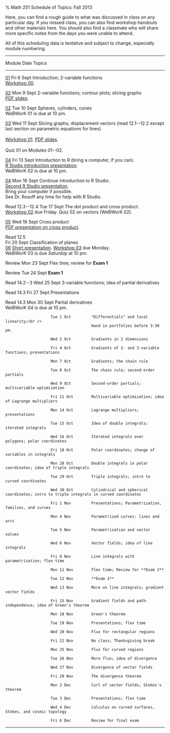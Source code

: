 % Math 251 Schedule of Topics: Fall 2013 

Here, you can find a rough guide to what was discussed in class on any
particular day. If you missed class, you can also find workshop handouts
and other materials here. You should also find a classmate who will share
more specific notes from the days you were unable to attend.

All of this scheduling data is tentative and subject to change, especially
module numbering.

-------------------------------------------------------------------------------------------
 Module                   Date           Topics 
------------------   --------------     ---------------------------------------------------
  [01][m01]             Fri 6 Sept        Introduction; 2-variable functions <br />
                                          [Workshop 00][w00].
                                                                           
  [02][m02]             Mon 9 Sept        2-variable functions; contour plots; slicing graphs <br />
                                          [PDF slides][d01].
               
  [02][m02]             Tue 10 Sept       Spheres, cylinders, cones <br />
                                          WeBWorK 01 is due at 10 pm.
                                          
  [03][m03]             Wed 11 Sept       Slicing graphs; displacement vectors (read 12.1--12.2 except last section on parametric equations for lines) <br />  
                                          [Workshop 01][w01]. [PDF slides][d02]. <br />  
                                          Quiz 01 on Modules 01--02.            
         
  [04][m04]             Fri 13 Sept       Introduction to R (bring a computer, if you can). <br />
                                          [R Studio introduction presentation][d03]. <br />
                                          WeBWorK 02 is due at 10 pm.
         
  [04][m04]             Mon 16 Sept       Continue introduction to R Studio. <br />
                                          [Second R Studio presentation][d04]. <br />
                                          Bring your computer if possible. <br />
                                          See Dr. Rosoff any time for help with R Studio.
                                                                                
  Read 12.3--12.4       Tue 17 Sept       The dot product and cross product. <br />
                                          [Workshop 02][w02] due Friday.
                                          Quiz 02 on vectors (WeBWorK 02). 
                                                                                              
  [05][m05]             Wed 18 Sept       Cross product <br />
                                          [PDF presentation on cross product][d05].
                                                                                      
  Read 12.5 <br />      Fri 20 Sept       Classification of planes <br />
  [06][m06]                               [Short presentation][d06].
                                          [Workshop 03][w03] due Monday. <br />
                                          WeBWorK 03 is due *Saturday* at 10 pm.

  Review                Mon 23 Sept       Flex time; review for **Exam 1**
                                          
  Review                Tue 24 Sept       **Exam 1**
                                          
  Read 14.2--3          Wed 25 Sept       3-variable functions; idea of partial derivatives
                                                                                
  Read 14.3             Fri 27 Sept       Presentations
                                                                                
  Read 14.3             Mon 30 Sept       Partial derivatives <br />
                                          WeBWorK 04 is due at 10 pm.

                        Tue 1 Oct         "Differentials" and local linearity;<br />
                                          Hand in portfolios before 3:30 pm.
                                                                                
                        Wed 2 Oct         Gradients in 2 dimensions 
                                                                                
                        Fri 4 Oct         Gradients of 2- and 3-variable functions; presentations
                                                                                
                        Mon 7 Oct         Gradients; the chain rule
                                                                                
                        Tue 8 Oct         The chain rule; second-order partials
                                                                                
                        Wed 9 Oct         Second-order partials; multivariable optimization
                                                                                
                        Fri 11 Oct        Multivariable optimization; idea of Lagrange multipliers
                                                                                                            
                        Mon 14 Oct        Lagrange multipliers; presentations
                                                                                
                        Tue 15 Oct        Idea of double integrals; iterated integrals
                                                                                                                              
                        Wed 16 Oct        Iterated integrals over polygons; polar coordinates
                                                                                
                        Fri 18 Oct        Polar coordinates; change of variables in integrals
                                                                                                           
                        Mon 28 Oct        Double integrals in polar coordinates; idea of triple integrals
                                                                                           
                        Tue 29 Oct        Triple integrals; intro to curved coordinates
                                                                                
                        Wed 30 Oct        Cylindrical and spherical coordinates; intro to triple integrals in curved coordinates 
                                                                                
                        Fri 1 Nov         Presentations; Parametrization, families, and curves
                                          
                        Mon 4 Nov         Parametrized curves: lines and arcs
                                          
                        Tue 5 Nov         Parametrization and vector values
                                                                                
                        Wed 6 Nov         Vector fields; idea of line integrals
                                                                                                                      
                        Fri 8 Nov         Line integrals with parametrization; flex time
                                                                                
                        Mon 11 Nov        Flex time; Review for **Exam 2**
                                          
                        Tue 12 Nov        **Exam 2**
                                          
                        Wed 13 Nov        More on line integrals; gradient vector fields
                                                                                
                        Fri 15 Nov        Gradient fields and path-independence; idea of Green's theorem
                                                                                
                        Mon 18 Nov        Green's theorem
                                                                                
                        Tue 19 Nov        Presentations; flex time 
                                                                                                                      
                        Wed 20 Nov        Flux for rectangular regions
                                                                                
                        Fri 22 Nov        No class; Thanksgiving break
                                                                                
                        Mon 25 Nov        Flux for curved regions
                                                                                
                        Tue 26 Nov        More flux; idea of divergence
                                                                                
                        Wed 27 Nov        Divergence of vector fields
                                                                                
                        Fri 29 Nov        The divergence theorem
                                                                                
                        Mon 2 Dec         Curl of vector fields; Stokes's theorem
                                                                                
                        Tue 3 Dec         Presentations; flex time
                                                                                                                      
                        Wed 4 Dec         Calculus on curved surfaces, Stokes, and cosmic topology
                                                                                
                        Fri 6 Dec         Review for final exam
---------------------------------------------------------------------------------------------

[m01]: modules/01/Module.html
[m02]: modules/02/Module.html
[m03]: modules/03/Module.html
[m04]: modules/04/Module.html
[m05]: modules/05/Module.html
[m06]: modules/06/Module.html
[m07]: modules/07/Module.html
[m08]: modules/08/Module.html
[m09]: modules/09/Module.html
[m10]: modules/10/Module.html
[m11]: modules/11/Module.html
[m12]: modules/12/Module.html
[m13]: modules/13/Module.html
[m14]: modules/14/Module.html
[m15]: modules/15/Module.html
[m16]: modules/16/Module.html

[w00]: workshops/00/Workshop.pdf
[w01]: workshops/01/Workshop.pdf
[w02]: workshops/02/Workshop.pdf
[w03]: workshops/03/Workshop.pdf
[w04]: workshops/04/Workshop.pdf
[w05]: workshops/05/Workshop.pdf
[w06]: workshops/06/Workshop.pdf
[w07]: workshops/07/Workshop.pdf
[w08]: workshops/08/Workshop.pdf
[w09]: workshops/09/Workshop.pdf
[w10]: workshops/10/Workshop.pdf
[w11]: workshops/11/Workshop.pdf
[w12]: workshops/12/Workshop.pdf
[w13]: workshops/13/Workshop.pdf
[w14]: workshops/14/Workshop.pdf
[w15]: workshops/15/Workshop.pdf
[w16]: workshops/16/Workshop.pdf

[d01]: decks/01/Deck.pdf
[d02]: decks/02/Deck.pdf
[d03]: decks/03/Deck.pdf
[d04]: decks/04/Deck.pdf
[d05]: decks/05/Deck.pdf
[d06]: decks/06/Deck.pdf
[d07]: decks/07/Deck.pdf
[d08]: decks/08/Deck.pdf
[d09]: decks/09/Deck.pdf
[d10]: decks/10/Deck.pdf
[d11]: decks/11/Deck.pdf
[d12]: decks/12/Deck.pdf
[d13]: decks/13/Deck.pdf
[d14]: decks/14/Deck.pdf
[d15]: decks/15/Deck.pdf
[d16]: decks/16/Deck.pdf
